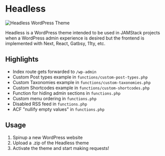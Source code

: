 # Headless

![Headless WordPress Theme](https://raw.githubusercontent.com/arnonate/headless-wordpress/master/screenshot.png)

Headless is a WordPress theme intended to be used in JAMStack projects when a WordPress admin experience is desired but the frontend is implemented with Next, React, Gatbsy, 11ty, etc.

## Highlights

- Index route gets forwarded to `/wp-admin`
- Custom Post types example in `functions/custom-post-types.php`
- Custom Taxonomies example in `functions/custom-taxonomies.php`
- Custom Shortcodes example in `functions/custom-shortcodes.php`
- Function for hiding admin sections in `functions.php`
- Custom menu ordering in `functions.php`
- Disabled RSS feed in `functions.php`
- ACF "nullify empty values" in `functions.php`

## Usage

1. Spinup a new WordPress website
2. Upload a .zip of the Headless theme
3. Activate the theme and start making requests!
